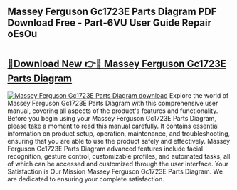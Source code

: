 ## Massey Ferguson Gc1723E Parts Diagram PDF Download Free - Part-6VU User Guide Repair oEsOu

# <h2><a href="http://dfm9ex.blite.top/?on=Massey+Ferguson+Gc1723E+Parts+Diagram">🔗Download New 👉🔴 Massey Ferguson Gc1723E Parts Diagram</a></h2>

[![Massey Ferguson Gc1723E Parts Diagram download](https://i.imgur.com/lujVjoI.png)](http://dfm9ex.blite.top/?on=Massey+Ferguson+Gc1723E+Parts+Diagram)
Explore the world of Massey Ferguson Gc1723E Parts Diagram with this comprehensive user manual, covering all aspects of the product's features and functionality. Before you begin using your Massey Ferguson Gc1723E Parts Diagram, please take a moment to read this manual carefully. It contains essential information on product setup, operation, maintenance, and troubleshooting, ensuring that you are able to use the product safely and effectively. Massey Ferguson Gc1723E Parts Diagram advanced features include facial recognition, gesture control, customizable profiles, and automated tasks, all of which can be accessed and customized through the user interface. Your Satisfaction is Our Mission Massey Ferguson Gc1723E Parts Diagram. We are dedicated to ensuring your complete satisfaction.
